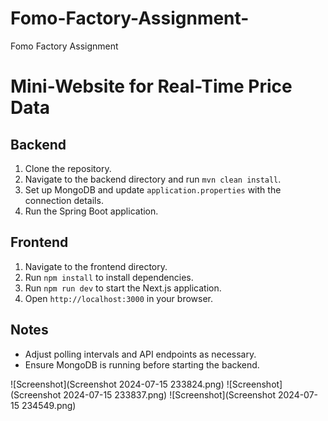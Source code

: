 # Fomo-Factory-Assignment-
Fomo Factory Assignment 
# Mini-Website for Real-Time Price Data

## Backend

1. Clone the repository.
2. Navigate to the backend directory and run `mvn clean install`.
3. Set up MongoDB and update `application.properties` with the connection details.
4. Run the Spring Boot application.

## Frontend

1. Navigate to the frontend directory.
2. Run `npm install` to install dependencies.
3. Run `npm run dev` to start the Next.js application.
4. Open `http://localhost:3000` in your browser.

## Notes

- Adjust polling intervals and API endpoints as necessary.
- Ensure MongoDB is running before starting the backend.

![Screenshot](Screenshot 2024-07-15 233824.png)
![Screenshot](Screenshot 2024-07-15 233837.png)
![Screenshot](Screenshot 2024-07-15 234549.png)


